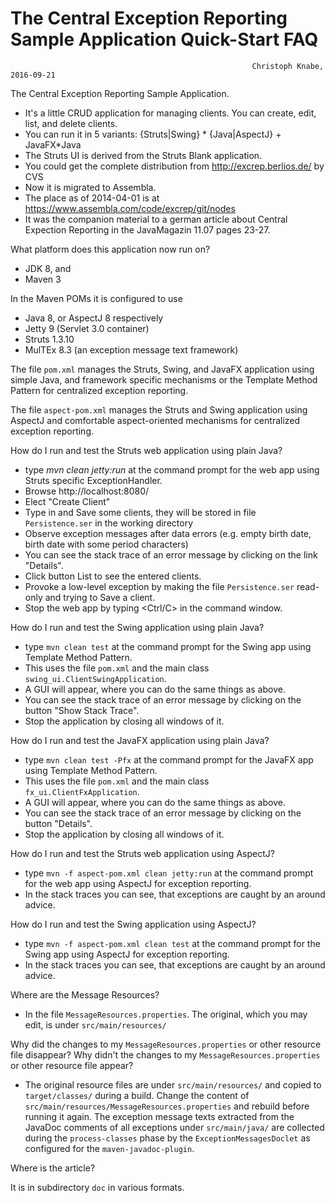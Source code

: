 The Central Exception Reporting Sample Application Quick-Start FAQ
===========================================

                                                          Christoph Knabe, 2016-09-21
                                                          
The Central Exception Reporting Sample Application.

- It's a little CRUD application for managing clients. You can create, edit, list, and delete clients.
- You can run it in 5 variants:  {Struts|Swing} * {Java|AspectJ} + JavaFX*Java
- The Struts UI is derived from the Struts Blank application.
- You could get the complete distribution from http://excrep.berlios.de/ by CVS
- Now it is migrated to Assembla.
- The place as of 2014-04-01 is at https://www.assembla.com/code/excrep/git/nodes
- It was the companion material to a german article about Central Expection Reporting in the JavaMagazin 11.07 pages 23-27.

What platform does this application now run on?

- JDK 8, and
- Maven 3

In the Maven POMs it is configured to use

- Java 8, or AspectJ 8 respectively
- Jetty 9 (Servlet 3.0 container)
- Struts 1.3.10
- MulTEx 8.3 (an exception message text framework)

The file `pom.xml` manages the Struts, Swing, and JavaFX application using simple Java, 
and framework specific mechanisms or the Template Method Pattern for centralized exception reporting. 

The file `aspect-pom.xml` manages the Struts and Swing application using AspectJ
and comfortable aspect-oriented mechanisms for centralized exception reporting. 

How do I run and test the Struts web application using plain Java? 

- type   _mvn clean jetty:run_   at the command prompt for the web app using Struts specific ExceptionHandler.
- Browse  http://localhost:8080/
- Elect "Create Client"
- Type in and Save some clients, they will be stored in file  `Persistence.ser`  in the working directory
- Observe exception messages after data errors (e.g. empty birth date, birth date with some period characters)
- You can see the stack trace of an error message by clicking on the link "Details".
- Click button List to see the entered clients.
- Provoke a low-level exception by making the file  `Persistence.ser`  read-only and trying to Save a client.
- Stop the web app by typing &lt;Ctrl/C&gt; in the command window.

How do I run and test the Swing application using plain Java?

- type   `mvn clean test`   at the command prompt for the Swing app using Template Method Pattern.
- This uses the file `pom.xml` and the main class `swing_ui.ClientSwingApplication`.
- A GUI will appear, where you can do the same things as above.
- You can see the stack trace of an error message by clicking on the button "Show Stack Trace".
- Stop the application by closing all windows of it.

How do I run and test the JavaFX application using plain Java?

- type   `mvn clean test -Pfx`   at the command prompt for the JavaFX app using Template Method Pattern.
- This uses the file `pom.xml` and the main class `fx_ui.ClientFxApplication`.
- A GUI will appear, where you can do the same things as above.
- You can see the stack trace of an error message by clicking on the button "Details".
- Stop the application by closing all windows of it.

How do I run and test the Struts web application using AspectJ? 

- type   `mvn -f aspect-pom.xml clean jetty:run`   at the command prompt for the web app using AspectJ for exception reporting.
- In the stack traces you can see, that exceptions are caught by an around advice.


How do I run and test the Swing application using AspectJ? 

- type   `mvn -f aspect-pom.xml clean test`   at the command prompt for the Swing app using AspectJ for exception reporting.
- In the stack traces you can see, that exceptions are caught by an around advice.


Where are the Message Resources?

- In the file `MessageResources.properties`. The original, which you may edit, is under `src/main/resources/`

Why did the changes to my  `MessageResources.properties`  or other resource file disappear?
Why didn't the changes to my  `MessageResources.properties`  or other resource file appear?

- The original resource files are under  `src/main/resources/`  and copied to  `target/classes/`  during a build. 
  Change the content of `src/main/resources/MessageResources.properties` and rebuild before running it again.
  The exception message texts extracted from the JavaDoc comments of all exceptions under `src/main/java/`
  are collected during the `process-classes` phase by the `ExceptionMessagesDoclet` as configured for the `maven-javadoc-plugin`.
  
Where is the article?

It is in subdirectory `doc` in various formats.


